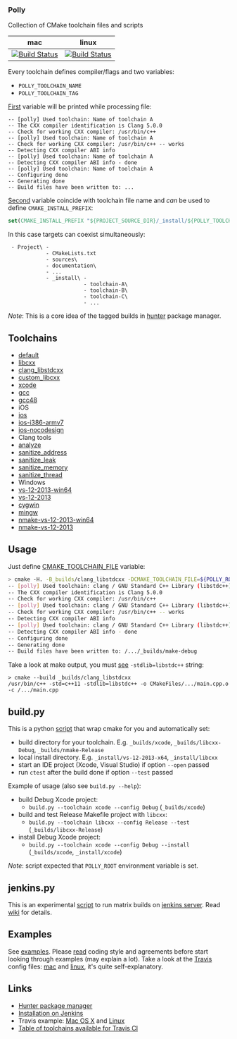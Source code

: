 ### Polly

Collection of CMake toolchain files and scripts

| mac                                        | linux                                            |
|--------------------------------------------|--------------------------------------------------|
| [![Build Status][link_master]][link_polly] | [![Build Status][link_travis_linux]][link_polly] |

[link_master]: https://travis-ci.org/ruslo/polly.png?branch=master
[link_travis_linux]: https://travis-ci.org/ruslo/polly.png?branch=travis.linux
[link_polly]: https://travis-ci.org/ruslo/polly

Every toolchain defines compiler/flags and two variables:
* `POLLY_TOOLCHAIN_NAME`
* `POLLY_TOOLCHAIN_TAG`

[First](https://github.com/ruslo/polly/wiki/Used-variables#polly_toolchain_name)
variable will be printed while processing file:
```
-- [polly] Used toolchain: Name of toolchain A
-- The CXX compiler identification is Clang 5.0.0
-- Check for working CXX compiler: /usr/bin/c++
-- [polly] Used toolchain: Name of toolchain A
-- Check for working CXX compiler: /usr/bin/c++ -- works
-- Detecting CXX compiler ABI info
-- [polly] Used toolchain: Name of toolchain A
-- Detecting CXX compiler ABI info - done
-- [polly] Used toolchain: Name of toolchain A
-- Configuring done
-- Generating done
-- Build files have been written to: ...
```
[Second](https://github.com/ruslo/polly/wiki/Used-variables#polly_toolchain_tag)
variable coincide with toolchain file name and *can* be used to define `CMAKE_INSTALL_PREFIX`:
```cmake
set(CMAKE_INSTALL_PREFIX "${PROJECT_SOURCE_DIR}/_install/${POLLY_TOOLCHAIN_TAG}")
```
In this case targets can coexist simultaneously:
```
 - Project\ -
            - CMakeLists.txt
            - sources\
            - documentation\
            - ...
            - _install\ -
                        - toolchain-A\
                        - toolchain-B\
                        - toolchain-C\
                        - ...
```

*Note*: This is a core idea of the tagged builds in [hunter](https://github.com/ruslo/hunter#tagged-builds) package manager.

## Toolchains

* [default](https://github.com/ruslo/polly/wiki/Toolchain-list#default)
* [libcxx](https://github.com/ruslo/polly/wiki/Toolchain-list#libcxx)
* [clang_libstdcxx](https://github.com/ruslo/polly/wiki/Toolchain-list#clang_libstdcxx)
* [custom_libcxx](https://github.com/ruslo/polly/wiki/Toolchain-list#custom_libcxx)
* [xcode](https://github.com/ruslo/polly/wiki/Toolchain-list#xcode)
* [gcc](https://github.com/ruslo/polly/wiki/Toolchain-list#gcc)
* [gcc48](https://github.com/ruslo/polly/wiki/Toolchain-list#gcc48)
* iOS
 * [ios](https://github.com/ruslo/polly/wiki/Toolchain-list#ios)
 * [ios-i386-armv7](https://github.com/ruslo/polly/wiki/Toolchain-list#ios-i386-armv7)
 * [ios-nocodesign](https://github.com/ruslo/polly/wiki/Toolchain-list#ios-nocodesign)
* Clang tools
 * [analyze](https://github.com/ruslo/polly/wiki/Toolchain-list#analyze)
 * [sanitize_address](https://github.com/ruslo/polly/wiki/Toolchain-list#sanitize_address)
 * [sanitize_leak](https://github.com/ruslo/polly/wiki/Toolchain-list#sanitize_leak)
 * [sanitize_memory](https://github.com/ruslo/polly/wiki/Toolchain-list#sanitize_memory)
 * [sanitize_thread](https://github.com/ruslo/polly/wiki/Toolchain-list#sanitize_thread)
* Windows
 * [vs-12-2013-win64](https://github.com/ruslo/polly/wiki/Toolchain-list#vs-12-2013-win64)
 * [vs-12-2013](https://github.com/ruslo/polly/wiki/Toolchain-list#vs-12-2013)
 * [cygwin](https://github.com/ruslo/polly/wiki/Toolchain-list#cygwin)
 * [mingw](https://github.com/ruslo/polly/wiki/Toolchain-list#mingw)
 * [nmake-vs-12-2013-win64](https://github.com/ruslo/polly/wiki/Toolchain-list#nmake-vs-12-2013-win64)
 * [nmake-vs-12-2013](https://github.com/ruslo/polly/wiki/Toolchain-list#nmake-vs-12-2013)

## Usage
Just define [CMAKE_TOOLCHAIN_FILE][3] variable:
```bash
> cmake -H. -B_builds/clang_libstdcxx -DCMAKE_TOOLCHAIN_FILE=${POLLY_ROOT}/clang_libstdcxx.cmake -DCMAKE_VERBOSE_MAKEFILE=ON
-- [polly] Used toolchain: clang / GNU Standard C++ Library (libstdc++) / c++11 support
-- The CXX compiler identification is Clang 5.0.0
-- Check for working CXX compiler: /usr/bin/c++
-- [polly] Used toolchain: clang / GNU Standard C++ Library (libstdc++) / c++11 support
-- Check for working CXX compiler: /usr/bin/c++ -- works
-- Detecting CXX compiler ABI info
-- [polly] Used toolchain: clang / GNU Standard C++ Library (libstdc++) / c++11 support
-- Detecting CXX compiler ABI info - done
-- Configuring done
-- Generating done
-- Build files have been written to: /.../_builds/make-debug
```
Take a look at make output, you must [see][6] `-stdlib=libstdc++` string:
```
> cmake --build _builds/clang_libstdcxx
/usr/bin/c++ -std=c++11 -stdlib=libstdc++ -o CMakeFiles/.../main.cpp.o -c /.../main.cpp
```

## build.py

This is a python [script](https://github.com/ruslo/polly/tree/master/bin) that wrap cmake for you and automatically set:
* build directory for your toolchain. E.g. `_builds/xcode`, `_builds/libcxx-Debug`, `_builds/nmake-Release`
* local install directory. E.g. `_install/vs-12-2013-x64`, `_install/libcxx`
* start an IDE project (Xcode, Visual Studio) if option `--open` passed
* run `ctest` after the build done if option `--test` passed

Example of usage (also see `build.py --help`):
* build Debug Xcode project:
  * `build.py --toolchain xcode --config Debug` (`_builds/xcode`)
* build and test Release Makefile project with `libcxx`:
  * `build.py --toolchain libcxx --config Release --test` (`_builds/libcxx-Release`)
* install Debug Xcode project:
  * `build.py --toolchain xcode --config Debug --install` (`_builds/xcode`, `_install/xcode`)

*Note*: script expected that `POLLY_ROOT` environment variable is set.

## jenkins.py

This is an experimental [script](https://github.com/ruslo/polly/wiki/Jenkins) to run
matrix builds on [jenkins server](http://jenkins-ci.org). Read [wiki](https://github.com/ruslo/polly/wiki/Jenkins)
for details.

## Examples
See [examples](https://github.com/ruslo/polly/tree/master/examples).
Please [read](https://github.com/ruslo/0/wiki/CMake) coding style and
agreements before start looking through examples (may explain a lot).
Take a look at the [Travis](https://travis-ci.org/) config files:
[mac](https://github.com/ruslo/polly/blob/master/.travis.yml) and [linux](https://github.com/ruslo/polly/blob/travis.linux/.travis.yml),
it's quite self-explanatory.

## Links

* [Hunter package manager](https://github.com/ruslo/hunter)
* [Installation on Jenkins](https://github.com/ruslo/polly/wiki/Jenkins)
* Travis example:
[Mac OS X](https://travis-ci.org/forexample/hunter-simple/builds/28155372) and 
[Linux](https://travis-ci.org/forexample/hunter-simple/builds/28154503)
* [Table of toolchains available for Travis CI][7]

[1]: https://github.com/ruslo/sugar/tree/master/cmake/core#sugar_install_ios_library
[2]: https://github.com/ruslo/sugar/tree/master/cmake/core#sugar_install_library
[3]: http://www.cmake.org/Wiki/CMake_Cross_Compiling#The_toolchain_file
[4]: https://github.com/ruslo/gitenv/blob/master/gitenv/paths.sh
[5]: https://github.com/ruslo/configs
[6]: https://travis-ci.org/ruslo/polly/jobs/14486268#L939
[7]: https://github.com/ruslo/polly/wiki/Travis-support-table
[8]: https://github.com/ruslo/polly/blob/master/bin/build.py
